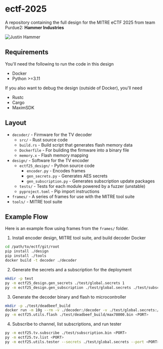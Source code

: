 # ectf-2025
A repository containing the full design for the MITRE eCTF 2025 from team Purdue2: <b>Hammer Industries</b>

![Justin Hammer](https://static.wikia.nocookie.net/marvelcinematicuniverse/images/b/b1/Iron_man_2_50.jpg/revision/latest?cb=20141204045154)

## Requirements
You'll need the following to run the code in this design
- Docker
- Python >=3.11

If you also want to debug the design (outside of Docker), you'll need
- Rustc
- Cargo
- MaximSDK

## Layout
- `decoder/` - Firmware for the TV decoder
  - `src/` - Rust source code
  - `build.rs` - Build script that generates flash memory data
  - `Dockerfile` - For building the firmware into a binary file
  - `memory.x` - Flash memory mapping
- `design/` - Software for the TV encoder
  - `ectf25_design/` - Python source code
    - `encoder.py` - Encodes frames
    - `gen_secrets.py` - Generates AES secrets
    - `gen_subscription.py` - Generates subscription update packages
  - `tests/` - Tests for each module powered by a fuzzer (unstable)
  - `pyproject.toml` - Pip import instructions
- `frames/` - A series of frames for use with the MITRE tool suite
- `tools/` - MITRE tool suite

## Example Flow
Here is an example flow using frames from the `frames/` folder.

1) Install encoder design, MITRE tool suite, and build decoder Docker
```bash
cd /path/to/ectf/git/root
pip install ./design
pip install ./tools
docker build -t decoder ./decoder
```

2) Generate the secrets and a subscription for the deployment
```bash
mkdir -p test
py -m ectf25_design.gen_secrets ./test/global.secrets 1
py -m ectf25_design.gen_subscription ./test/global.secrets ./test/subscription.bin 0xdeadbeef 0 10000 1
```

3) Generate the decoder binary and flash to microcontroller
```bash
mkdir -p ./test/deadbeef_build
docker run -m 10g --rm -v ./decoder:/decoder -v ./test/global.secrets:/global.secrets:ro -v ./test/deadbeef_build:/out -e DECODER_ID=0xdeadbeef decoder
py -m ectf25.utils.flash ./test/deadbeef_build/max78000.bin <PORT>
```

4) Subscribe to channel, list subscriptions, and run tester
```bash
py -m ectf25.tv.subscribe ./test/subscription.bin <PORT>
py -m ectf25.tv.list <PORT>
py -m ectf25.utils.tester --secrets ./test/global.secrets --port <PORT> --perf json ./frames/x_c1.json
```
